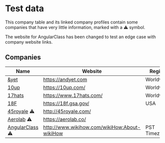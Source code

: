 # Test data

This company table and its linked company profiles contain some companies that
have very little information, marked with a ⚠ symbol.

The website for AngularClass has been changed to test an edge case with company
website links.

## Companies

Name | Website | Region
------------ | ------- | -------
[&yet](/company-profiles/and-yet.md) | https://andyet.com | Worldwide
[10up](/company-profiles/10up.md) | https://10up.com/ | Worldwide
[17hats](/company-profiles/17hats.md) | https://www.17hats.com/ | Worldwide
[18F](/company-profiles/18f.md) | https://18f.gsa.gov/ | USA
[45royale](/company-profiles/45royale.md) ⚠ | http://45royale.com/ |
[Aerolab](/company-profiles/aerolab.md) ⚠ | https://aerolab.co/ |
[AngularClass](/company-profiles/angularclass.md) ⚠ | http://www.wikihow.com/wikiHow:About-wikiHow | PST Timezone

